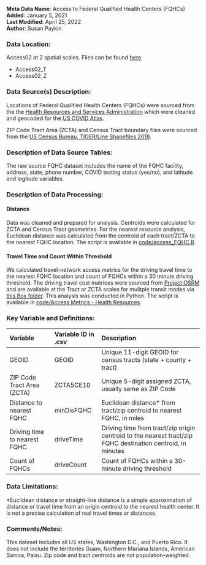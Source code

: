 **Meta Data Name**: Access to Federal Qualified Health Centers (FQHCs)  
**Added**: January 5, 2021  
**Last Modified**: April 25, 2022  
**Author**: Susan Paykin 

### Data Location: 
Access02 at 2 spatial scales. Files can be found [here](/data_final).
* Access02_T  
* Access02_Z  

### Data Source(s) Description:  
Locations of Federal Qualified Health Centers (FQHCs) were sourced from the the [Health Resources and Services Administration](https://bphc.hrsa.gov/datareporting/index.html) which were cleaned and geocoded for the [US COVID Atlas](https://theuscovidatlas.org/). 

ZIP Code Tract Area (ZCTA) and Census Tract boundary files were sourced from the [US Census Bureau, TIGER/Line Shapefiles 2018](https://www.census.gov/geographies/mapping-files/time-series/geo/carto-boundary-file.html). 

### Description of Data Source Tables: 
The raw source FQHC dataset includes the name of the FQHC facility, address, state, phone number, COVID testing status (yes/no), and latitude and logitude variables. 

### Description of Data Processing: 

#### Distance
Data was cleaned and prepared for analysis. Centroids were calculated for ZCTA and Census Tract geometries. For the nearest resource analysis, Euclidean distance was calculated from the centroid of each tract/ZCTA to the nearest FQHC location. The script is available in [code/access_FQHC.R](https://github.com/GeoDaCenter/opioid-policy-scan/blob/master/code/access_FQHC.R).

#### Travel Time and Count Within Threshold
We calculated travel-network access metrics for the driving travel time to the nearest FQHC location and count of FQHCs within a 30 minute driving threshold. The driving travel cost matrices were sourced from [Project OSRM](http://project-osrm.org/) and are available at the Tract or ZCTA scales for mulitple transit modes via [this Box folder](https://uchicago.app.box.com/s/ae2mtsw7f5tb4rhciczufdxd0owc23as). This analysis was conducted in Python. The script is available in [code/Access Metrics - Health Resources](https://github.com/GeoDaCenter/opioid-policy-scan/tree/master/code/Access%20Metrics%20-%20Health%20Resources).

### Key Variable and Definitions:

| Variable | Variable ID in .csv | Description |
|:---------|:--------------------|:------------|
| GEOID | GEOID | Unique 11-digit GEOID for census tracts (state + county + tract) |
| ZIP Code Tract Area (ZCTA) | ZCTA5CE10 | Unique 5-digit assigned ZCTA, usually same as ZIP Code  |
| Distance to nearest FQHC | minDisFQHC | Euclidean distance* from tract/zip centroid to nearest FQHC, in miles |
| Driving time to nearest FQHC | driveTime | Driving time from tract/zip origin centroid to the nearest tract/zip FQHC destination centroid, in minutes |
| Count of FQHCs | driveCount | Count of FQHCs within a 30-minute driving threshold |

### Data Limitations:
*Euclidean distance or straight-line distance is a simple approximation of distance or travel time from an origin centroid to the nearest health center. It is not a precise calculation of real travel times or distances. 

### Comments/Notes:
This dataset includes all US states, Washington D.C., and Puerto Rico. It does not include the territories Guam, Northern Mariana Islands, American Samoa, Palau. Zip code and tract centroids are not population-weighted.
